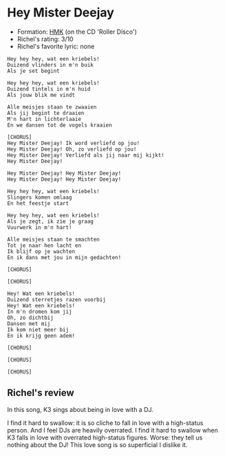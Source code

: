 # Hey Mister Deejay

 * Formation: [HMK](Hkm.md) (on the CD 'Roller Disco')
 * Richel's rating: 3/10
 * Richel's  favorite lyric: none

```
Hey hey hey, wat een kriebels!
Duizend vlinders in m'n buik
Als je set begint

Hey hey hey, wat een kriebels!
Duizend tintels in m'n huid
Als jouw blik me vindt

Alle meisjes staan te zwaaien
Als jij begint te draaien
M'n hart in lichterlaaie
En we dansen tot de vogels kraaien

[CHORUS]
Hey Mister Deejay! Ik word verliefd op jou!
Hey Mister Deejay! Oh, zo verliefd op jou!
Hey Mister Deejay! Verliefd als jij naar mij kijkt!
Hey Mister Deejay!

Hey Mister Deejay! Hey Mister Deejay!
Hey Mister Deejay! Hey Mister Deejay!

Hey hey hey, wat een kriebels!
Slingers komen omlaag
En het feestje start

Hey hey hey, wat een kriebels!
Als je zegt, ik zie je graag
Vuurwerk in m'n hart!

Alle meisjes staan te smachten
Tot je naar hen lacht en
Ik blijf op je wachten
En ik dans met jou in mijn gedachten!

[CHORUS]

[CHORUS]

Hey! Wat een kriebels!
Duizend sterretjes razen voorbij
Hey! Wat een kriebels!
In m'n dromen kom jij
Oh, zo dichtbij
Dansen met mij
Ik kom niet meer bij
En ik krijg geen adem!

[CHORUS]

[CHORUS]

[CHORUS]
```

## Richel's review

In this song, K3 sings about being in love with a DJ.

I find it hard to swallow: it is so cliche to fall in love with a high-status
person. And I feel DJs are heavily overrated. I find it hard to swallow
when K3 falls in love with overrated high-status figures. Worse: they tell
us nothing about the DJ! This love song is so superficial I dislike it.
